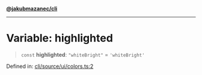 [**@jakubmazanec/cli**](../../../../README.md)

---

# Variable: highlighted

> `const` **highlighted**: `"whiteBright"` = `'whiteBright'`

Defined in:
[cli/source/ui/colors.ts:2](https://github.com/jakubmazanec/tools/blob/acfa246dbb1035f65efb7fa114167a3cbefca108/packages/cli/source/ui/colors.ts#L2)
